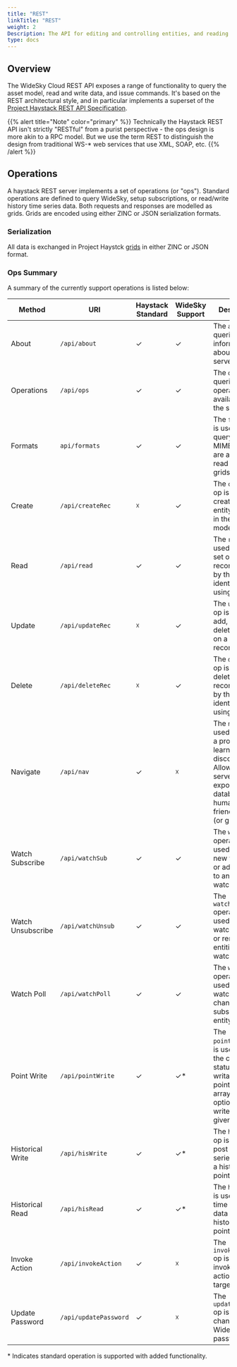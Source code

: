 ```yaml
---
title: "REST"
linkTitle: "REST"
weight: 2
Description: The API for editing and controlling entities, and reading / writing time series data. Based on Project Haystack API specification.
type: docs
---
```


## Overview
The WideSky Cloud REST API exposes a range of functionality to query the asset model, read and write data, and issue commands. It's based on the REST architectural style, and in particular implements a superset of the  <a href="https://project-haystack.org/doc/Rest" target="_blank" rel="noopener">Project Haystack REST API Specification</a>.

{{% alert title="Note"  color="primary" %}} Technically the Haystack REST API isn't strictly "RESTful" from a purist perspective - the ops design is more akin to a RPC model. But we use the term REST to distinguish the design from traditional WS-\* web services that use XML, SOAP, etc.
{{% /alert %}}

## Operations
A haystack REST server implements a set of operations (or "ops"). Standard operations are defined to query WideSky, setup subscriptions, or read/write history time series data. Both requests and responses are modelled as grids. Grids are encoded using either ZINC or JSON serialization formats.

### Serialization
All data is exchanged in Project Haystck [grids](./serialization) in either ZINC or JSON format.

### Ops Summary

A summary of the currently support operations is listed below:

|Method|URI|Haystack Standard|WideSky Support|Description|
|------|---|-----------------|---------------|-----------|
|About|`/api/about`|✓|✓|The `about` op queries basic information about the server.|
|Operations|`/api/ops`|✓|✓|The `ops` op queries which operations are available on the server.|
|Formats|`api/formats`|✓|✓|The `formats` op is used to query which MIME types are available to read and write grids.|
|Create|`/api/createRec`|☓|✓|The `createRec` op is used to create new entity records in the asset model.|
|Read|`/api/read`|✓|✓|The `read` op is used to read a set of entity records either by their unique identifier or using a filter.|
|Update|`/api/updateRec`|☓|✓|The `updateRec` op is used to add, update or delete the tags on a entity records.|
|Delete|`/api/deleteRec`|☓|✓|The `deleteRec` op is used for deleting entity records either by their unique identifier or using a filter.|
|Navigate|`/api/nav`|✓|☓|The `nav` op is used navigate a project for learning and discovery. Allowing servers to expose the database in a human-friendly tree (or graph).|
|Watch Subscribe|`/api/watchSub`|✓|✓|The `watchSub` operation is used to create new watches or add entities to an existing watch.|
|Watch Unsubscribe|`/api/watchUnsub`|✓|✓|The `watchUnsub` operation is used to close a watch entirely or remove entities from a watch.|
|Watch Poll|`/api/watchPoll`|✓|✓|The `watchPoll` operation is used to poll a watch for changes to the subscribed entity records.|
|Point Write|`/api/pointWrite`|✓|✓*|The `pointWrite` op is used to read the current status of a writable point's priority array and optionally write to a given level.|
|Historical Write|`/api/hisWrite`|✓|✓*|The `hisWrite` op is used to post new time series data to a historised point.|
|Historical Read|`/api/hisRead`|✓|✓*|The `hisRead` op is used to read time series data from historised point.|
|Invoke Action|`/api/invokeAction`|✓|☓|The `invokeAction` op is used to invoke an user action on a target entity.|
|Update Password|`/api/updatePassword`|✓|☓|The `updatePassword` op is used for changing a Widesky user’s password.|

\* Indicates standard operation is supported with added functionality.

